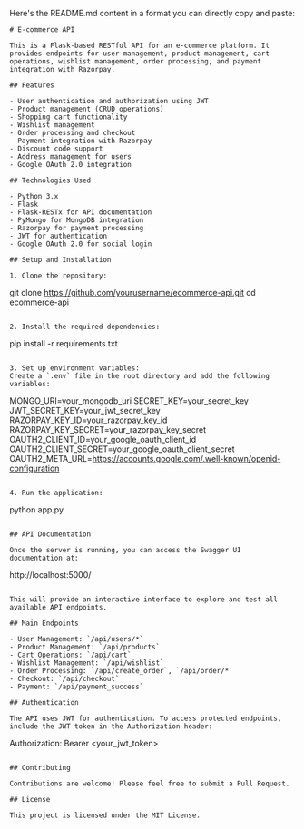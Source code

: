 Here's the README.md content in a format you can directly copy and paste:

```
# E-commerce API

This is a Flask-based RESTful API for an e-commerce platform. It provides endpoints for user management, product management, cart operations, wishlist management, order processing, and payment integration with Razorpay.

## Features

- User authentication and authorization using JWT
- Product management (CRUD operations)
- Shopping cart functionality
- Wishlist management
- Order processing and checkout
- Payment integration with Razorpay
- Discount code support
- Address management for users
- Google OAuth 2.0 integration

## Technologies Used

- Python 3.x
- Flask
- Flask-RESTx for API documentation
- PyMongo for MongoDB integration
- Razorpay for payment processing
- JWT for authentication
- Google OAuth 2.0 for social login

## Setup and Installation

1. Clone the repository:
   ```
   git clone https://github.com/yourusername/ecommerce-api.git
   cd ecommerce-api
   ```

2. Install the required dependencies:
   ```
   pip install -r requirements.txt
   ```

3. Set up environment variables:
   Create a `.env` file in the root directory and add the following variables:
   ```
   MONGO_URI=your_mongodb_uri
   SECRET_KEY=your_secret_key
   JWT_SECRET_KEY=your_jwt_secret_key
   RAZORPAY_KEY_ID=your_razorpay_key_id
   RAZORPAY_KEY_SECRET=your_razorpay_key_secret
   OAUTH2_CLIENT_ID=your_google_oauth_client_id
   OAUTH2_CLIENT_SECRET=your_google_oauth_client_secret
   OAUTH2_META_URL=https://accounts.google.com/.well-known/openid-configuration
   ```

4. Run the application:
   ```
   python app.py
   ```

## API Documentation

Once the server is running, you can access the Swagger UI documentation at:
```
http://localhost:5000/
```

This will provide an interactive interface to explore and test all available API endpoints.

## Main Endpoints

- User Management: `/api/users/*`
- Product Management: `/api/products`
- Cart Operations: `/api/cart`
- Wishlist Management: `/api/wishlist`
- Order Processing: `/api/create_order`, `/api/order/*`
- Checkout: `/api/checkout`
- Payment: `/api/payment_success`

## Authentication

The API uses JWT for authentication. To access protected endpoints, include the JWT token in the Authorization header:

```
Authorization: Bearer <your_jwt_token>
```

## Contributing

Contributions are welcome! Please feel free to submit a Pull Request.

## License

This project is licensed under the MIT License.
```
